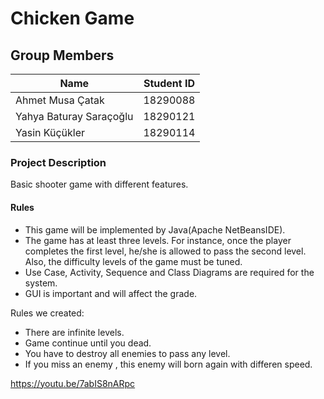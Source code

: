# Chicken Game

## Group Members
| Name  | Student ID |
| ------------- | ------------- |
|Ahmet Musa Çatak|18290088|
|Yahya Baturay Saraçoğlu|18290121|
|Yasin Küçükler|18290114|

### Project Description
Basic shooter game with different features.

#### Rules
* This game will be implemented by Java(Apache NetBeansIDE).
* The game has at least three levels. For instance, once the player completes the first level, he/she is allowed to pass the second level. Also, the difficulty levels of the game must be tuned.
* Use Case, Activity, Sequence and Class Diagrams are required for the system.
* GUI is important and will affect the grade.

Rules we created:
* There are infinite levels.
* Game continue until you dead.
* You have to destroy all enemies to pass any level.
* If you miss an enemy , this enemy will born again with differen speed.

https://youtu.be/7abIS8nARpc
